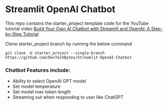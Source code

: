 # Streamlit OpenAI Chatbot

This repo contains the starter_project template code for the YouTube tutorial video <a href="#">Build Your Own AI Chatbot with Streamlit and OpenAI: A Step-by-Step Tutorial</a>

Clone starter_project branch by running the below command

`
git clone -b starter_project --single-branch https://github.com/DevTechBytes/Streamlit-OpenAI-Chatbot
`
### Chatbot Features include:
- Ability to select OpenAI GPT model
- Set model temperature
- Set model max token length
- Streaming out when responding to user like ChatGPT